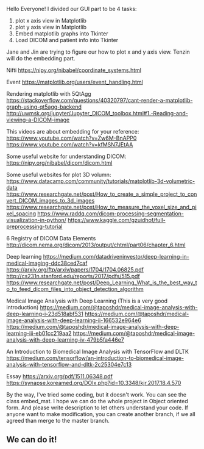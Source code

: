 Hello Everyone! I divided our GUI part to be 4 tasks:
1. plot x axis view in Matplotlib 
2. plot y axis view in Matplotlib
3. Embed matplotlib graphs into Tkinter
4. Load DICOM and patient info into Tkinter

Jane and Jin are trying to figure our how to plot x and y axis view.
Tenzin will do the embedding part.

Nifti
https://nipy.org/nibabel/coordinate_systems.html

Event
https://matplotlib.org/users/event_handling.html

Rendering matplotlib with 5QtAgg
https://stackoverflow.com/questions/40320797/cant-render-a-matplotlib-graph-using-qt5agg-backend
http://uwmsk.org/jupyter/Jupyter_DICOM_toolbox.html#1.-Reading-and-viewing-a-DICOM-image

This videos are about embedding for your reference:
https://www.youtube.com/watch?v=Zw6M-BnAPP0
https://www.youtube.com/watch?v=kfMSN7JEtAA

Some useful website for understanding DICOM:
https://nipy.org/nibabel/dicom/dicom.html

Some useful websites for plot 3D volumn:
https://www.datacamp.com/community/tutorials/matplotlib-3d-volumetric-data
https://www.researchgate.net/post/How_to_create_a_simple_project_to_convert_DICOM_images_to_3d_images
https://www.researchgate.net/post/How_to_measure_the_voxel_size_and_pixel_spacing
https://www.raddq.com/dicom-processing-segmentation-visualization-in-python/
https://www.kaggle.com/gzuidhof/full-preprocessing-tutorial

6 Registry of DICOM Data Elements
http://dicom.nema.org/dicom/2013/output/chtml/part06/chapter_6.html

Deep learning
https://medium.com/datadriveninvestor/deep-learning-in-medical-imaging-ddc38ced7caf
https://arxiv.org/ftp/arxiv/papers/1704/1704.06825.pdf
http://cs231n.stanford.edu/reports/2017/pdfs/515.pdf
https://www.researchgate.net/post/Deep_Learning_What_is_the_best_way_to_to_feed_dicom_files_into_object_detection_algorithm

Medical Image Analysis with Deep Learning (This is a very good introduction)
https://medium.com/@taposhdr/medical-image-analysis-with-deep-learning-i-23d518abf531
https://medium.com/@taposhdr/medical-image-analysis-with-deep-learning-ii-166532e964e6
https://medium.com/@taposhdr/medical-image-analysis-with-deep-learning-iii-eb01cc219aa2
https://medium.com/@taposhdr/medical-image-analysis-with-deep-learning-iv-479b5fa446e7

An Introduction to Biomedical Image Analysis with TensorFlow and DLTK
https://medium.com/tensorflow/an-introduction-to-biomedical-image-analysis-with-tensorflow-and-dltk-2c25304e7c13

Essay
https://arxiv.org/pdf/1511.06348.pdf
https://synapse.koreamed.org/DOIx.php?id=10.3348/kjr.2017.18.4.570

By the way, I've tried some coding, but it doesn't work. You can see the class embed_mat.
I hope we can do the whole project in Object oriented form. And please write description to let others understand your code.
If anyone want to make modification, you can create another branch, if we all agreed than merge to the master branch.

We can do it!
---------------------------------------------------------------------------------------------------------------------------------------

